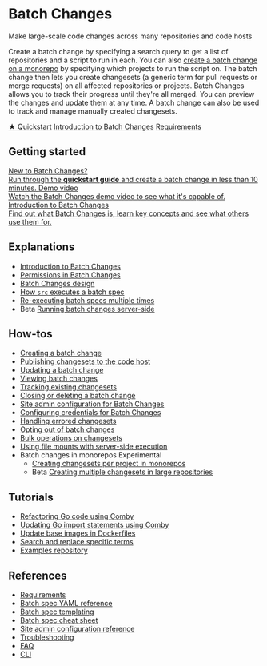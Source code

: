 # Batch Changes

<style>

.markdown-body h2 {
  margin-top: 2em;
}

.markdown-body ul {
  list-style:none;
  padding-left: 1em;
}

.markdown-body ul li {
  margin: 0.5em 0;
}

.markdown-body ul li:before {
  content: '';
  display: inline-block;
  height: 1.2em;
  width: 1em;
  background-size: contain;
  background-repeat: no-repeat;
  background-image: url(batch_changes/file-icon.svg);
  margin-right: 0.5em;
  margin-bottom: -0.29em;
}

body.theme-dark .markdown-body ul li:before {
  filter: invert(50%);
}

</style>

<p class="subtitle">Make large-scale code changes across many repositories and code hosts</p>

<p class="lead">
Create a batch change by specifying a search query to get a list of repositories and a script to run in each. You can also <a href="how-tos/creating_changesets_per_project_in_monorepos">create a batch change on a monorepo</a> by specifying which projects to run the script on. The batch change then lets you create changesets (a generic term for pull requests or merge requests) on all affected repositories or projects. Batch Changes allows you to track their progress until they're all merged. You can preview the changes and update them at any time. A batch change can also be used to track and manage manually created changesets.
</p>

<div class="cta-group">
<a class="btn btn-primary" href="quickstart">★ Quickstart</a>
<a class="btn" href="explanations/introduction_to_batch_changes">Introduction to Batch Changes</a>
<a class="btn" href="references/requirements">Requirements</a>
</div>

## Getting started

<div class="getting-started">
  <a href="quickstart" class="btn" alt="Run through the Quickstart guide">
   <span>New to Batch Changes?</span>
   </br>
   Run through the <b>quickstart guide</b> and create a batch change in less than 10 minutes.
  </a>

  <a href="https://www.youtube.com/watch?v=eOmiyXIWTCw" class="btn" alt="Watch the Batch Changes demo video">
   <span>Demo video</span>
   </br>
   Watch the Batch Changes demo video to see what it's capable of.
  </a>

  <a href="explanations/introduction_to_batch_changes" class="btn" alt="Read the Introduction to Batch Changes">
   <span>Introduction to Batch Changes</span>
   </br>
   Find out what Batch Changes is, learn key concepts and see what others use them for.
  </a>
</div>

## Explanations

- [Introduction to Batch Changes](explanations/introduction_to_batch_changes.md)
- [Permissions in Batch Changes](explanations/permissions_in_batch_changes.md)
- [Batch Changes design](explanations/batch_changes_design.md)
- [How `src` executes a batch spec](explanations/how_src_executes_a_batch_spec.md)
- [Re-executing batch specs multiple times](explanations/reexecuting_batch_specs_multiple_times.md)
- <span class="badge badge-beta">Beta</span> [Running batch changes server-side](explanations/server_side.md)

## How-tos

- [Creating a batch change](how-tos/creating_a_batch_change.md)
- [Publishing changesets to the code host](how-tos/publishing_changesets.md)
- [Updating a batch change](how-tos/updating_a_batch_change.md)
- [Viewing batch changes](how-tos/viewing_batch_changes.md)
- [Tracking existing changesets](how-tos/tracking_existing_changesets.md)
- [Closing or deleting a batch change](how-tos/closing_or_deleting_a_batch_change.md)
- [Site admin configuration for Batch Changes](how-tos/site_admin_configuration.md)
- [Configuring credentials for Batch Changes](how-tos/configuring_credentials.md)
- [Handling errored changesets](how-tos/handling_errored_changesets.md)
- [Opting out of batch changes](how-tos/opting_out_of_batch_changes.md)
- [Bulk operations on changesets](how-tos/bulk_operations_on_changesets.md)
- [Using file mounts with server-side execution](how-tos/server_side_file_mounts.md)
- Batch changes in monorepos <span class="badge badge-experimental">Experimental</span>
  - [Creating changesets per project in monorepos](how-tos/creating_changesets_per_project_in_monorepos.md)
  - <span class="badge badge-beta">Beta</span> [Creating multiple changesets in large repositories](how-tos/creating_multiple_changesets_in_large_repositories.md)

## Tutorials

- [Refactoring Go code using Comby](tutorials/refactor_go_comby.md)
- [Updating Go import statements using Comby](tutorials/updating_go_import_statements.md)
- [Update base images in Dockerfiles](tutorials/update_base_images_in_dockerfiles.md)
- [Search and replace specific terms](tutorials/search_and_replace_specific_terms.md)
- [Examples repository](https://github.com/sourcegraph/batch-change-examples)

## References

- [Requirements](references/requirements.md)
- [Batch spec YAML reference](references/batch_spec_yaml_reference.md)
- [Batch spec templating](references/batch_spec_templating.md)
- [Batch spec cheat sheet](references/batch_spec_cheat_sheet.md)
- [Site admin configuration reference](../admin/config/batch_changes.md)
- [Troubleshooting](references/troubleshooting.md)
- [FAQ](references/faq.md)
- [CLI](../cli/references/batch/index.md)
